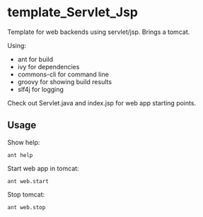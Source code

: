 # template_Servlet_Jsp

Template for web backends using servlet/jsp. Brings a tomcat.

Using:
 
  * ant for build
  * ivy for dependencies
  * commons-cli for command line
  * groovy for showing build results
  * slf4j for logging
  
Check out Servlet.java and index.jsp for web app starting points.

## Usage

Show help:

```
ant help
```

Start web app in tomcat:

```
ant web.start
```

Stop tomcat:

```
ant web.stop
```
